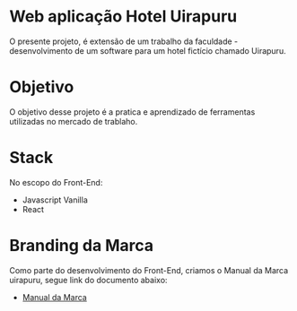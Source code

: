 # Web aplicação Hotel Uirapuru
O presente projeto, é extensão de um trabalho da faculdade - desenvolvimento de um software para um hotel fictício chamado Uirapuru.

# Objetivo
O objetivo desse projeto é a pratica e aprendizado de ferramentas utilizadas no mercado de trablaho.

# Stack
No escopo do Front-End:
- Javascript Vanilla
- React

# Branding da Marca
Como parte do desenvolvimento do Front-End, criamos o Manual da Marca uirapuru, segue link do documento abaixo:
 - [Manual da Marca](ManualDaMarca.pdf)

